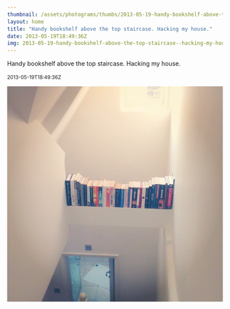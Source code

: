 ```yaml
---
thumbnail: /assets/photograms/thumbs/2013-05-19-handy-bookshelf-above-the-top-staircase--hacking-my-house-.jpg
layout: home
title: "Handy bookshelf above the top staircase. Hacking my house."
date: 2013-05-19T18:49:36Z
img: 2013-05-19-handy-bookshelf-above-the-top-staircase--hacking-my-house-.jpg
---
```


Handy bookshelf above the top staircase. Hacking my house.

<small>2013-05-19T18:49:36Z</small>

![Handy bookshelf above the top staircase. Hacking my house.](2013-05-19-handy-bookshelf-above-the-top-staircase--hacking-my-house-.jpg)
